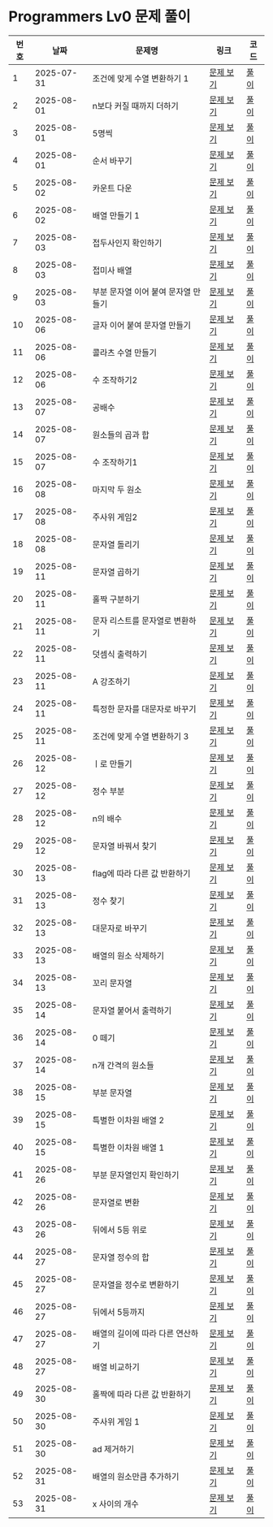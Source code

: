# Programmers Lv0 문제 풀이

| 번호 | 날짜 | 문제명 | 링크 | 코드 |
|----|------|--------|------|------|
| 1 | 2025-07-31 | 조건에 맞게 수열 변환하기 1 | [문제 보기](https://school.programmers.co.kr/learn/courses/30/lessons/181882) | [풀이](./250731_181882.py) |
| 2 | 2025-08-01 | n보다 커질 때까지 더하기 | [문제 보기](https://school.programmers.co.kr/learn/courses/30/lessons/181884) | [풀이](./250801_181884.py) |
| 3 | 2025-08-01 | 5명씩 | [문제 보기](https://school.programmers.co.kr/learn/courses/30/lessons/181886) | [풀이](./250801_181886.py) |
| 4 | 2025-08-01 | 순서 바꾸기 | [문제 보기](https://school.programmers.co.kr/learn/courses/30/lessons/181891) | [풀이](./250801_181891.py) |
| 5 | 2025-08-02 | 카운트 다운 | [문제 보기](https://school.programmers.co.kr/learn/courses/30/lessons/181899) | [풀이](./250802_181899.py) |
| 6 | 2025-08-02 | 배열 만들기 1 | [문제 보기](https://school.programmers.co.kr/learn/courses/30/lessons/181901) | [풀이](./250802_181901.py) |
| 7 | 2025-08-03 | 접두사인지 확인하기 | [문제 보기](https://school.programmers.co.kr/learn/courses/30/lessons/181906) | [풀이](./250803_181906.py) |
| 8 | 2025-08-03 | 접미사 배열 | [문제 보기](https://school.programmers.co.kr/learn/courses/30/lessons/181909) | [풀이](./250803_181909.py) |
| 9 | 2025-08-03 | 부분 문자열 이어 붙여 문자열 만들기 | [문제 보기](https://school.programmers.co.kr/learn/courses/30/lessons/181911) | [풀이](./250803_181911.py) |
| 10 | 2025-08-06 | 글자 이어 붙여 문자열 만들기 | [문제 보기](https://school.programmers.co.kr/learn/courses/30/lessons/181915) | [풀이](./250806_181915.py) |
| 11 | 2025-08-06 | 콜라츠 수열 만들기 | [문제 보기](https://school.programmers.co.kr/learn/courses/30/lessons/181919) | [풀이](./250806_181919.py) |
| 12 | 2025-08-06 | 수 조작하기2 | [문제 보기](https://school.programmers.co.kr/learn/courses/30/lessons/181925) | [풀이](./250806_181925.py) |
| 13 | 2025-08-07 | 공배수 | [문제 보기](https://school.programmers.co.kr/learn/courses/30/lessons/181936) | [풀이](./250807_181936.py) |
| 14 | 2025-08-07 | 원소들의 곱과 합 | [문제 보기](https://school.programmers.co.kr/learn/courses/30/lessons/181929) | [풀이](./250807_181929.py) |
| 15 | 2025-08-07 | 수 조작하기1 | [문제 보기](https://school.programmers.co.kr/learn/courses/30/lessons/181926) | [풀이](./250807_181926.py) |
| 16 | 2025-08-08 | 마지막 두 원소 | [문제 보기](https://school.programmers.co.kr/learn/courses/30/lessons/181927) | [풀이](./250808_181927.py) |
| 17 | 2025-08-08 | 주사위 게임2 | [문제 보기](https://school.programmers.co.kr/learn/courses/30/lessons/181930) | [풀이](./250808_181930.py) |
| 18 | 2025-08-08 | 문자열 돌리기 | [문제 보기](https://school.programmers.co.kr/learn/courses/30/lessons/181945) | [풀이](./250808_181945.py) |
| 19 | 2025-08-11 | 문자열 곱하기 | [문제 보기](https://school.programmers.co.kr/learn/courses/30/lessons/181940) | [풀이](./250811_181940.py) |
| 20 | 2025-08-11 | 홀짝 구분하기 | [문제 보기](https://school.programmers.co.kr/learn/courses/30/lessons/181944) | [풀이](./250811_181944.py) |
| 21 | 2025-08-11 | 문자 리스트를 문자열로 변환하기 | [문제 보기](https://school.programmers.co.kr/learn/courses/30/lessons/181941) | [풀이](./250811_181941.py) |
| 22 | 2025-08-11 | 덧셈식 출력하기 | [문제 보기](https://school.programmers.co.kr/learn/courses/30/lessons/181947) | [풀이](./250811_181947.py) |
| 23 | 2025-08-11 | A 강조하기 | [문제 보기](https://school.programmers.co.kr/learn/courses/30/lessons/181874) | [풀이](./250811_181874.py) |
| 24 | 2025-08-11 | 특정한 문자를 대문자로 바꾸기 | [문제 보기](https://school.programmers.co.kr/learn/courses/30/lessons/181873) | [풀이](./250811_181873.py) |
| 25 | 2025-08-11 | 조건에 맞게 수열 변환하기 3 | [문제 보기](https://school.programmers.co.kr/learn/courses/30/lessons/181835) | [풀이](./250811_181835.py) |
| 26 | 2025-08-12 | ㅣ로 만들기 | [문제 보기](https://school.programmers.co.kr/learn/courses/30/lessons/181834) | [풀이](./250812_181834.py) |
| 27 | 2025-08-12 | 정수 부분 | [문제 보기](https://school.programmers.co.kr/learn/courses/30/lessons/181850) | [풀이](./250812_181850.py) |
| 28 | 2025-08-12 | n의 배수 | [문제 보기](https://school.programmers.co.kr/learn/courses/30/lessons/181937) | [풀이](./250812_181937.py) |
| 29 | 2025-08-12 | 문자열 바꿔서 찾기 | [문제 보기](https://school.programmers.co.kr/learn/courses/30/lessons/181864) | [풀이](./250812_181864.py) |
| 30 | 2025-08-13 | flag에 따라 다른 값 반환하기 | [문제 보기](https://school.programmers.co.kr/learn/courses/30/lessons/181933) | [풀이](./250813_181933.py) |
| 31 | 2025-08-13 | 정수 찾기 | [문제 보기](https://school.programmers.co.kr/learn/courses/30/lessons/181840) | [풀이](./250813_181840.py) |
| 32 | 2025-08-13 | 대문자로 바꾸기 | [문제 보기](https://school.programmers.co.kr/learn/courses/30/lessons/181877) | [풀이](./250813_181877.py) |
| 33 | 2025-08-13 | 배열의 원소 삭제하기 | [문제 보기](https://school.programmers.co.kr/learn/courses/30/lessons/181844) | [풀이](./250813_181844.py) |
| 34 | 2025-08-13 | 꼬리 문자열 | [문제 보기](https://school.programmers.co.kr/learn/courses/30/lessons/181841) | [풀이](./250813_181841.py) |
| 35 | 2025-08-14 | 문자열 붙어서 출력하기 | [문제 보기](https://school.programmers.co.kr/learn/courses/30/lessons/181946) | [풀이](./250814_181946.py) |
| 36 | 2025-08-14 | 0 떼기 | [문제 보기](https://school.programmers.co.kr/learn/courses/30/lessons/181847) | [풀이](./250814_181847.py) |
| 37 | 2025-08-14 | n개 간격의 원소들 | [문제 보기](https://school.programmers.co.kr/learn/courses/30/lessons/181888) | [풀이](./250814_181888.py) |
| 38 | 2025-08-15 | 부분 문자열 | [문제 보기](https://school.programmers.co.kr/learn/courses/30/lessons/181842) | [풀이](./250815_181842.py) |
| 39 | 2025-08-15 | 특별한 이차원 배열 2 | [문제 보기](https://school.programmers.co.kr/learn/courses/30/lessons/181831) | [풀이](./250815_181831.py) |
| 40 | 2025-08-15 | 특별한 이차원 배열 1 | [문제 보기](https://school.programmers.co.kr/learn/courses/30/lessons/181833) | [풀이](./250815_181833.py) |
| 41 | 2025-08-26 | 부분 문자열인지 확인하기 | [문제 보기](https://school.programmers.co.kr/learn/courses/30/lessons/181843) | [풀이](./250826_181843.py) |
| 42 | 2025-08-26 | 문자열로 변환 | [문제 보기](https://school.programmers.co.kr/learn/courses/30/lessons/181845) | [풀이](./250826_181845.py) |
| 43 | 2025-08-26 | 뒤에서 5등 위로 | [문제 보기](https://school.programmers.co.kr/learn/courses/30/lessons/181852) | [풀이](./250826_181852.py) |
| 44 | 2025-08-27 | 문자열 정수의 합 | [문제 보기](https://school.programmers.co.kr/learn/courses/30/lessons/181849) | [풀이](./250827_181849.py) |
| 45 | 2025-08-27 | 문자열을 정수로 변환하기 | [문제 보기](https://school.programmers.co.kr/learn/courses/30/lessons/181848) | [풀이](./250827_181848.py) |
| 46 | 2025-08-27 | 뒤에서 5등까지 | [문제 보기](https://school.programmers.co.kr/learn/courses/30/lessons/181853) | [풀이](./250827_181853.py) |
| 47 | 2025-08-27 | 배열의 길이에 따라 다른 연산하기 | [문제 보기](https://school.programmers.co.kr/learn/courses/30/lessons/181854) | [풀이](./250827_181854.py) |
| 48 | 2025-08-27 | 배열 비교하기 | [문제 보기](https://school.programmers.co.kr/learn/courses/30/lessons/181856) | [풀이](./250827_181856.py) |
| 49 | 2025-08-30 | 홀짝에 따라 다른 값 반환하기 | [문제 보기](https://school.programmers.co.kr/learn/courses/30/lessons/181935) | [풀이](./250830_181935.py) |
| 50 | 2025-08-30 | 주사위 게임 1 | [문제 보기](https://school.programmers.co.kr/learn/courses/30/lessons/181839) | [풀이](./250830_181839.py) |
| 51 | 2025-08-30 | ad 제거하기 | [문제 보기](https://school.programmers.co.kr/learn/courses/30/lessons/181870) | [풀이](./250830_181870.py) |
| 52 | 2025-08-31 | 배열의 원소만큼 추가하기 | [문제 보기](https://school.programmers.co.kr/learn/courses/30/lessons/181861) | [풀이](./250831_181861.py) |
| 53 | 2025-08-31 | x 사이의 개수 | [문제 보기](https://school.programmers.co.kr/learn/courses/30/lessons/181867) | [풀이](./250831_181867.py) |